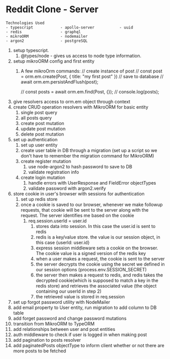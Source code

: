 # Reddit Clone - Server

```
Technologies Used
- typescript            - apollo-server           - uuid
- redis                 - graphql
- mikroORM              - nodemailer
- argon2                - postgreSQL
```  
   
1. setup typescript. 
   1. @types/node - gives us access to node type information. 
2. setup mikroORM config and first entity
   1. A few mikroOrm commands:
      // create instance of post
      // const post = orm.em.create(Post, { title: "my first post" })
      // save to database
      // await orm.em.persistAndFlush(post);

      // const posts = await orm.em.find(Post, {});
      // console.log(posts);
3. give resolvers access to orm.em object through context
4. create CRUD operation resolvers with MikroORM for basic entity
   1. single post query
   2. all posts query
   3. create post mutation
   4. update post mutation
   5. delete post mutation
5. set up authentication
   1. set up user entity
   2. create user table in DB through a migration (set up a script so we don't have to remember the migration command for MikroORM)
   3. create register mutation
      1. use node-argon2 to hash password to save to DB
      2. validate registration info
   4. create login mutation
      1. handle errors with UserResponse and FieldError objectTypes
      2. validate password with argon2.verify
6. store cookie in user's browser with sessions for authentication
   1. set up redis store
   2. once a cookie is saved to our browser, whenever we make followup requests, that cookie will be sent to the server along with the request. The server identifies me based on the cookie
      1. req.session.userId = user.id 
         1. stores data into session. In this case the user.id is sent to redis
         2. redis is a key/value store. the value is our session object, in this case {userId: user.id}
         3. express session middleware sets a cookie on the browser. The cookie value is a signed version of the redis key
         4. when a user makes a request, the cookie is sent to the server
         5. the server decrypts the cookie using the secret we defined in our session options (process.env.SESSION_SECRET)
         6. the server then makes a request to redis, and redis takes the decrypted cookie(which is supposed to match a key in the redis store) and retrieves the associated value (the object containing our userId in step 2)
         7. the retrieved value is stored in req.session
7.  set up forgot password utility with NodeMailer
8.  add email property to User entity, run migration to add column to DB table
9.  add forget password and change password mutations
10. transition from MikroORM to TypeORM
11. add relationships between user and post entities
12. auth middleware to check if user is logged in when making post
13. add pagination to posts resolver
14. add paginatedPosts objectType to inform client whether or not there are more posts to be fetched